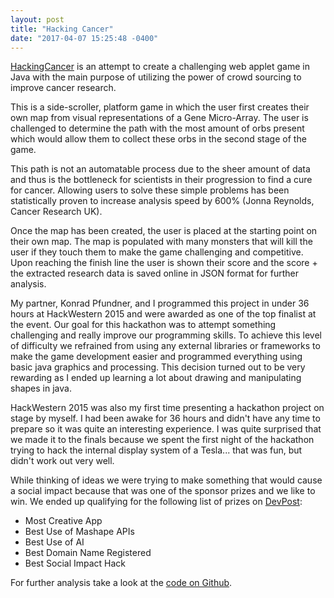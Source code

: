```yaml
--- 
layout: post 
title: "Hacking Cancer" 
date: "2017-04-07 15:25:48 -0400" 
---
```


[HackingCancer](https://github.com/Guppster/HackingCancer) is an attempt to 
create a challenging web applet game in Java with the main purpose of utilizing
the power of crowd sourcing to improve cancer research.

<amp-img width="98" height="50" layout="responsive" src="{{ site.baseurl }}/assets/images/hackingcancer.jpg"></amp-img>

This is a side-scroller, platform game in which the user first creates their
own map from visual representations of a Gene Micro-Array. The user is
challenged to determine the path with the most amount of orbs present which
would allow them to collect these orbs in the second stage of the game. 

This path is not an automatable process due to the sheer amount of data and
thus is the bottleneck for scientists in their progression to find a cure for
cancer.  Allowing users to solve these simple problems has been statistically
proven to increase analysis speed by 600% (Jonna Reynolds, Cancer Research UK).

Once the map has been created, the user is placed at the starting point on
their own map. The map is populated with many monsters that will kill the user
if they touch them to make the game challenging and competitive. Upon reaching
the finish line the user is shown their score and the score + the extracted
research data is saved online in JSON format for further analysis. 

My partner, Konrad Pfundner, and I programmed this project in under 36 hours at
HackWestern 2015 and were awarded as one of the top finalist at the event. Our
goal for this hackathon was to attempt something challenging and really improve
our programming skills. To achieve this level of difficulty we refrained from
using any external libraries or frameworks to make the game development easier
and programmed everything using basic java graphics and processing. This
decision turned out to be very rewarding as I ended up learning a lot about
drawing and manipulating shapes in java.

HackWestern 2015 was also my first time presenting a hackathon project on stage
by myself. I had been awake for 36 hours and didn't have any time to prepare so
it was quite an interesting experience. I was quite surprised that we made it
to the finals because we spent the first night of the hackathon trying to hack
the internal display system of a Tesla... that was fun, but didn't work out
very well. 

While thinking of ideas we were trying to make something that would cause a
social impact because that was one of the sponsor prizes and we like to win.
We ended up qualifying for the following list of prizes on
[DevPost](https://hackwestern.devpost.com/submissions/35020-hackingcancer):


* Most Creative App 
* Best Use of Mashape APIs 
* Best Use of AI 
* Best Domain Name Registered 
* Best Social Impact Hack


For further analysis take a look at the [code on
Github](https://github.com/Guppster/HackingCancer).
